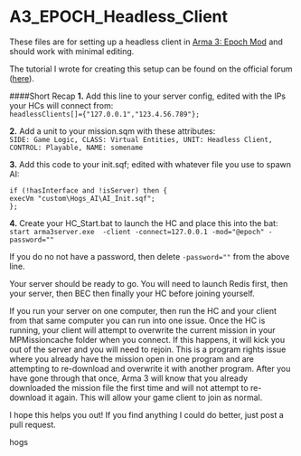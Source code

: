A3_EPOCH_Headless_Client
========================
These files are for setting up a headless client in [Arma 3: Epoch Mod](http://epochmod.com/) and should work with minimal editing.

The tutorial I wrote for creating this setup can be found on the official forum ([here](http://epochmod.com/forum/index.php?/topic/29541-headless-clientswalkthrough-w-custom-ai-mission-wip-updateddec-10th/)).

####Short Recap
**1.** Add this line to your server config, edited with the IPs your HCs will connect from:<br />
`headlessClients[]={"127.0.0.1","123.4.56.789"};`

**2.** Add a unit to your mission.sqm with these attributes:<br />
`SIDE: Game Logic, CLASS: Virtual Entities, UNIT: Headless Client, CONTROL: Playable, NAME: somename`

**3.** Add this code to your init.sqf; edited with whatever file you use to spawn AI:<br />
```
if (!hasInterface and !isServer) then {
execVm "custom\Hogs_AI\AI_Init.sqf";
};
```

**4.** Create your HC_Start.bat to launch the HC and place this into the bat:<br />
`start arma3server.exe  -client -connect=127.0.0.1 -mod="@epoch" -password=""`

If you do no not have a password, then delete `-password=""` from the above line.

Your server should be ready to go. You will need to launch Redis first, then your server, then BEC then finally your HC before joining yourself. 

If you run your server on one computer, then run the HC and your client from that same computer you can run into one issue. Once the HC is running, your client will attempt to overwrite the current mission in your MPMissioncache folder when you connect. If this happens, it will kick you out of the server and you will need to rejoin. This is a program rights issue where you already have the mission open in one program and are attempting to re-download and overwrite it with another program. After you have gone through that once, Arma 3 will know that you already downloaded the mission file the first time and will not attempt to re-download it again. This will allow your game client to join as normal.

I hope this helps you out! If you find anything I could do better, just post a pull request. 

hogs

